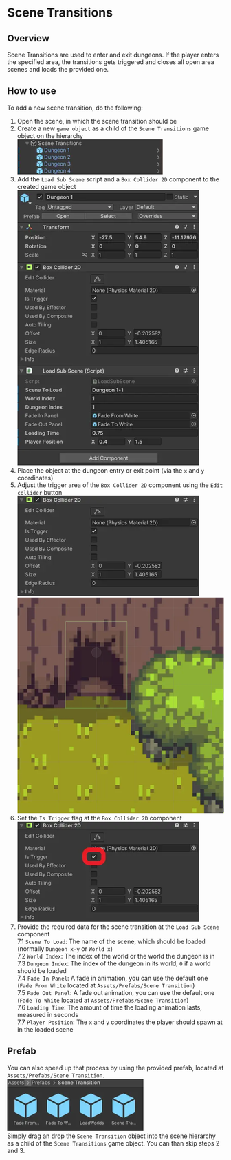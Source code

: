 # Scene Transitions

## Overview

Scene Transitions are used to enter and exit dungeons. If the player enters the specified area, the transitions gets triggered and closes all open area scenes and loads the provided one.

## How to use

To add a new scene transition, do the following:

1. Open the scene, in which the scene transition should be
2. Create a new `game object` as a child of the `Scene Transitions` game object on the hierarchy
![Hierarchy view](assets/scene-transition-hierarchy-view.webp)
3. Add the `Load Sub Scene` script and a `Box Collider 2D` component to the created game object
![Inspector view](assets/scene-transition-inspector-view.webp)
4. Place the object at the dungeon entry or exit point (via the `x` and `y` coordinates)
5. Adjust the trigger area of the `Box Collider 2D` component using the `Edit collider` button
![Collider component](assets/scene-transition-collider-component.webp)
![Example image](assets/scene-transition-example.webp)
6. Set the `Is Trigger` flag at the `Box Collider 2D` component
![Trigger flag](assets/scene-transition-trigger-flag.webp)
7. Provide the required data for the scene transition at the `Load Sub Scene` component  
7.1 `Scene To Load`: The name of the scene, which should be loaded (normally `Dungeon x-y` or `World x`)  
7.2 `World Index`: The index of the world or the world the dungeon is in  
7.3 `Dungeon Index`: The index of the dungeon in its world, `0` if a world should be loaded  
7.4 `Fade In Panel`: A fade in animation, you can use the default one (`Fade From White` located at `Assets/Prefabs/Scene Transition`)  
7.5 `Fade Out Panel`: A fade out animation, you can use the default one (`Fade To White` located at `Assets/Prefabs/Scene Transition`)  
7.6 `Loading Time`: The amount of time the loading animation lasts, measured in seconds  
7.7 `Player Position`: The `x` and `y` coordinates the player should spawn at in the loaded scene

## Prefab

You can also speed up that process by using the provided prefab, located at `Assets/Prefabs/Scene Transition`.  
![Prefabs](assets/scene-transition-prefabs.webp)  
Simply drag an drop the `Scene Transition` object into the scene hierarchy as a child of the `Scene Transitions` game object.
You can than skip steps 2 and 3.
